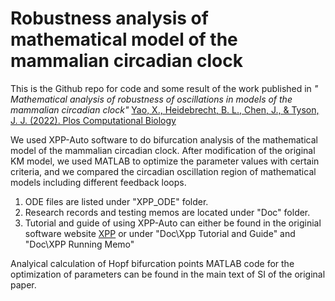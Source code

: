 # Robustness analysis of mathematical model of the mammalian circadian clock
This is the Github repo for code and some result of the work published in *" Mathematical analysis of robustness of oscillations in models of the mammalian circadian clock"*
[Yao, X., Heidebrecht, B. L., Chen, J., & Tyson, J. J. (2022). Plos Computational Biology](https://doi.org/10.1371/journal.pcbi.1008340)  

We used XPP-Auto software to do bifurcation analysis of the mathematical model of the mammalian circadian clock. After modification of the original KM model, we used MATLAB to optimize the parameter values with certain criteria, and we compared the circadian oscillation region of mathematical models including different feedback loops.

1. ODE files are listed under "XPP_ODE" folder.
2. Research records and testing memos are located under "Doc" folder.
3. Tutorial and guide of using XPP-Auto can either be found in the originial software website [XPP](http://www.math.pitt.edu/~bard/xpp/xpp.html) or under "Doc\Xpp Tutorial and Guide\" and "Doc\XPP Running Memo"

Analyical calculation of Hopf bifurcation points MATLAB code for the optimization of parameters can be found in the main text of SI of the original paper. 
